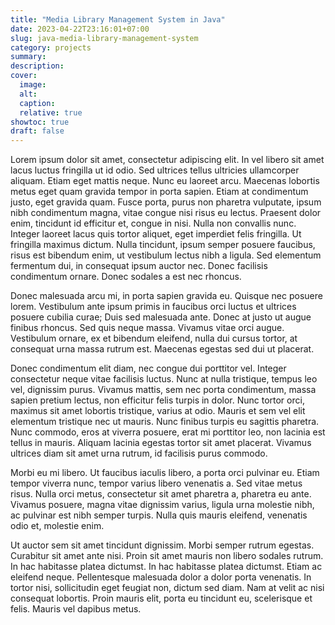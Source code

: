 ```yaml
---
title: "Media Library Management System in Java"
date: 2023-04-22T23:16:01+07:00
slug: java-media-library-management-system
category: projects
summary:
description:
cover:
  image:
  alt:
  caption:
  relative: true
showtoc: true
draft: false
---
```

Lorem ipsum dolor sit amet, consectetur adipiscing elit. In vel libero sit amet lacus luctus fringilla ut id odio. Sed ultrices tellus ultricies ullamcorper aliquam. Etiam eget mattis neque. Nunc eu laoreet arcu. Maecenas lobortis metus eget quam gravida tempor in porta sapien. Etiam at condimentum justo, eget gravida quam. Fusce porta, purus non pharetra vulputate, ipsum nibh condimentum magna, vitae congue nisi risus eu lectus. Praesent dolor enim, tincidunt id efficitur et, congue in nisi. Nulla non convallis nunc. Integer laoreet lacus quis tortor aliquet, eget imperdiet felis fringilla. Ut fringilla maximus dictum. Nulla tincidunt, ipsum semper posuere faucibus, risus est bibendum enim, ut vestibulum lectus nibh a ligula. Sed elementum fermentum dui, in consequat ipsum auctor nec. Donec facilisis condimentum ornare. Donec sodales a est nec rhoncus.

Donec malesuada arcu mi, in porta sapien gravida eu. Quisque nec posuere lorem. Vestibulum ante ipsum primis in faucibus orci luctus et ultrices posuere cubilia curae; Duis sed malesuada ante. Donec at justo ut augue finibus rhoncus. Sed quis neque massa. Vivamus vitae orci augue. Vestibulum ornare, ex et bibendum eleifend, nulla dui cursus tortor, at consequat urna massa rutrum est. Maecenas egestas sed dui ut placerat.

Donec condimentum elit diam, nec congue dui porttitor vel. Integer consectetur neque vitae facilisis luctus. Nunc at nulla tristique, tempus leo vel, dignissim purus. Vivamus mattis, sem nec porta condimentum, massa sapien pretium lectus, non efficitur felis turpis in dolor. Nunc tortor orci, maximus sit amet lobortis tristique, varius at odio. Mauris et sem vel elit elementum tristique nec ut mauris. Nunc finibus turpis eu sagittis pharetra. Nunc commodo, eros at viverra posuere, erat mi porttitor leo, non lacinia est tellus in mauris. Aliquam lacinia egestas tortor sit amet placerat. Vivamus ultrices diam sit amet urna rutrum, id facilisis purus commodo.

Morbi eu mi libero. Ut faucibus iaculis libero, a porta orci pulvinar eu. Etiam tempor viverra nunc, tempor varius libero venenatis a. Sed vitae metus risus. Nulla orci metus, consectetur sit amet pharetra a, pharetra eu ante. Vivamus posuere, magna vitae dignissim varius, ligula urna molestie nibh, ac pulvinar est nibh semper turpis. Nulla quis mauris eleifend, venenatis odio et, molestie enim.

Ut auctor sem sit amet tincidunt dignissim. Morbi semper rutrum egestas. Curabitur sit amet ante nisi. Proin sit amet mauris non libero sodales rutrum. In hac habitasse platea dictumst. In hac habitasse platea dictumst. Etiam ac eleifend neque. Pellentesque malesuada dolor a dolor porta venenatis. In tortor nisi, sollicitudin eget feugiat non, dictum sed diam. Nam at velit ac nisi consequat lobortis. Proin mauris elit, porta eu tincidunt eu, scelerisque et felis. Mauris vel dapibus metus.